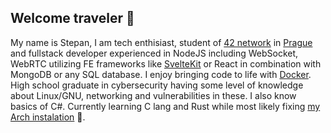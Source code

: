 ## Welcome traveler 📜
My name is Stepan, I am tech enthisiast, student of [42 network](https://www.42network.org/) in [Prague](https://www.42prague.com/) and fullstack developer experienced in NodeJS including WebSocket, WebRTC utilizing FE frameworks like [SvelteKit](https://github.com/sveltejs/kit) or React in combination with MongoDB or any SQL database. I enjoy bringing code to life with [Docker](https://github.com/docker). High school graduate in cybersecurity having some level of knowledge about Linux/GNU, networking and vulnerabilities in these. I also know basics of C#. Currently learning C lang and Rust while most likely fixing [my Arch instalation](https://github.com/stepskop/.dotfiles) 👾.
